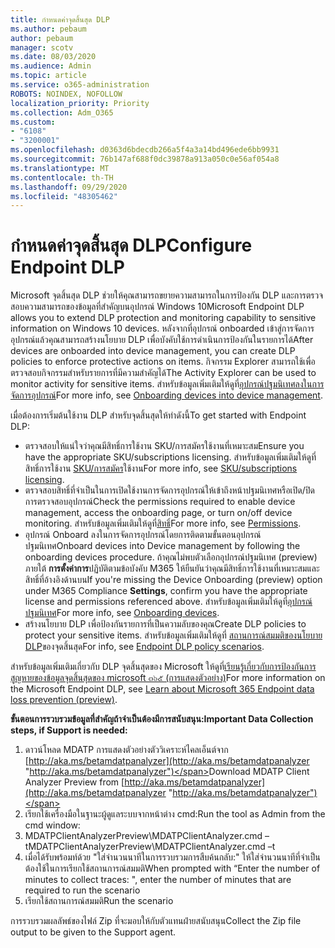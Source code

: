 ```yaml
---
title: กำหนดค่าจุดสิ้นสุด DLP
ms.author: pebaum
author: pebaum
manager: scotv
ms.date: 08/03/2020
ms.audience: Admin
ms.topic: article
ms.service: o365-administration
ROBOTS: NOINDEX, NOFOLLOW
localization_priority: Priority
ms.collection: Adm_O365
ms.custom:
- "6108"
- "3200001"
ms.openlocfilehash: d0363d6bdecdb266a5f4a3a14bd496ede6bb9931
ms.sourcegitcommit: 76b147af688f0dc39878a913a050c0e56af054a8
ms.translationtype: MT
ms.contentlocale: th-TH
ms.lasthandoff: 09/29/2020
ms.locfileid: "48305462"
---
```

# <a name="configure-endpoint-dlp"></a><span data-ttu-id="35c70-102">กำหนดค่าจุดสิ้นสุด DLP</span><span class="sxs-lookup"><span data-stu-id="35c70-102">Configure Endpoint DLP</span></span>

<span data-ttu-id="35c70-103">Microsoft จุดสิ้นสุด DLP ช่วยให้คุณสามารถขยายความสามารถในการป้องกัน DLP และการตรวจสอบความสามารถของข้อมูลที่สำคัญบนอุปกรณ์ Windows 10</span><span class="sxs-lookup"><span data-stu-id="35c70-103">Microsoft Endpoint DLP allows you to extend DLP protection and monitoring capability to sensitive information on Windows 10 devices.</span></span> <span data-ttu-id="35c70-104">หลังจากที่อุปกรณ์ onboarded เข้าสู่การจัดการอุปกรณ์แล้วคุณสามารถสร้างนโยบาย DLP เพื่อบังคับใช้การดำเนินการป้องกันในรายการได้</span><span class="sxs-lookup"><span data-stu-id="35c70-104">After devices are onboarded into device management, you can create DLP policies to enforce protective actions on items.</span></span> <span data-ttu-id="35c70-105">กิจกรรม Explorer สามารถใช้เพื่อตรวจสอบกิจกรรมสำหรับรายการที่มีความสำคัญได้</span><span class="sxs-lookup"><span data-stu-id="35c70-105">The Activity Explorer can be used to monitor activity for sensitive items.</span></span> <span data-ttu-id="35c70-106">สำหรับข้อมูลเพิ่มเติมให้ดูที่[อุปกรณ์ปฐมนิเทศลงในการจัดการอุปกรณ์](https://docs.microsoft.com/microsoft-365/compliance/endpoint-dlp-getting-started#onboarding-devices-into-device-management)</span><span class="sxs-lookup"><span data-stu-id="35c70-106">For more info, see [Onboarding devices into device management](https://docs.microsoft.com/microsoft-365/compliance/endpoint-dlp-getting-started#onboarding-devices-into-device-management).</span></span>  

<span data-ttu-id="35c70-107">เมื่อต้องการเริ่มต้นใช้งาน DLP สำหรับจุดสิ้นสุดให้ทำดังนี้</span><span class="sxs-lookup"><span data-stu-id="35c70-107">To get started with Endpoint DLP:</span></span>

- <span data-ttu-id="35c70-108">ตรวจสอบให้แน่ใจว่าคุณมีสิทธิ์การใช้งาน SKU/การสมัครใช้งานที่เหมาะสม</span><span class="sxs-lookup"><span data-stu-id="35c70-108">Ensure you have the appropriate SKU/subscriptions licensing.</span></span> <span data-ttu-id="35c70-109">สำหรับข้อมูลเพิ่มเติมให้ดูที่สิทธิ์การใช้งาน [SKU/การสมัคร](https://docs.microsoft.com/microsoft-365/compliance/endpoint-dlp-getting-started#skusubscriptions-licensing)ใช้งาน</span><span class="sxs-lookup"><span data-stu-id="35c70-109">For more info, see [SKU/subscriptions licensing](https://docs.microsoft.com/microsoft-365/compliance/endpoint-dlp-getting-started#skusubscriptions-licensing).</span></span>
- <span data-ttu-id="35c70-110">ตรวจสอบสิทธิ์ที่จำเป็นในการเปิดใช้งานการจัดการอุปกรณ์ให้เข้าถึงหน้าปฐมนิเทศหรือเปิด/ปิดการตรวจสอบอุปกรณ์</span><span class="sxs-lookup"><span data-stu-id="35c70-110">Check the permissions required to enable device management, access the onboarding page, or turn on/off device monitoring.</span></span> <span data-ttu-id="35c70-111">สำหรับข้อมูลเพิ่มเติมให้ดูที่[สิทธิ์](https://docs.microsoft.com/microsoft-365/compliance/endpoint-dlp-getting-started#permissions)</span><span class="sxs-lookup"><span data-stu-id="35c70-111">For more info, see [Permissions](https://docs.microsoft.com/microsoft-365/compliance/endpoint-dlp-getting-started#permissions).</span></span>
- <span data-ttu-id="35c70-112">อุปกรณ์ Onboard ลงในการจัดการอุปกรณ์โดยการติดตามขั้นตอนอุปกรณ์ปฐมนิเทศ</span><span class="sxs-lookup"><span data-stu-id="35c70-112">Onboard devices into Device management by following the onboarding devices procedure.</span></span> <span data-ttu-id="35c70-113">ถ้าคุณไม่พบตัวเลือกอุปกรณ์ปฐมนิเทศ (preview) ภายใต้  **การตั้งค่าการ**ปฏิบัติตามข้อบังคับ M365 ให้ยืนยันว่าคุณมีสิทธิ์การใช้งานที่เหมาะสมและสิทธิ์ที่อ้างอิงด้านบน</span><span class="sxs-lookup"><span data-stu-id="35c70-113">If you're missing the Device Onboarding (preview) option under M365 Compliance  **Settings**, confirm you have the appropriate license and permissions referenced above.</span></span> <span data-ttu-id="35c70-114">สำหรับข้อมูลเพิ่มเติมให้ดูที่[อุปกรณ์ปฐมนิเทศ](https://docs.microsoft.com/microsoft-365/compliance/endpoint-dlp-getting-started#onboarding-devices)</span><span class="sxs-lookup"><span data-stu-id="35c70-114">For more info, see [Onboarding devices](https://docs.microsoft.com/microsoft-365/compliance/endpoint-dlp-getting-started#onboarding-devices).</span></span> 
- <span data-ttu-id="35c70-115">สร้างนโยบาย DLP เพื่อป้องกันรายการที่เป็นความลับของคุณ</span><span class="sxs-lookup"><span data-stu-id="35c70-115">Create DLP policies to protect your sensitive items.</span></span> <span data-ttu-id="35c70-116">สำหรับข้อมูลเพิ่มเติมให้ดูที่ [สถานการณ์สมมติของนโยบาย DLP](https://docs.microsoft.com/microsoft-365/compliance/endpoint-dlp-using?view=o365-worldwide#endpoint-dlp-policy-scenarios)ของจุดสิ้นสุด</span><span class="sxs-lookup"><span data-stu-id="35c70-116">For info, see [Endpoint DLP policy scenarios](https://docs.microsoft.com/microsoft-365/compliance/endpoint-dlp-using?view=o365-worldwide#endpoint-dlp-policy-scenarios).</span></span>

<span data-ttu-id="35c70-117">สำหรับข้อมูลเพิ่มเติมเกี่ยวกับ DLP จุดสิ้นสุดของ Microsoft ให้ดูที่[เรียนรู้เกี่ยวกับการป้องกันการสูญหายของข้อมูลจุดสิ้นสุดของ microsoft ๓๖๕ (การแสดงตัวอย่าง)](https://docs.microsoft.com/microsoft-365/compliance/endpoint-dlp-learn-about)</span><span class="sxs-lookup"><span data-stu-id="35c70-117">For more information on the Microsoft Endpoint DLP, see [Learn about Microsoft 365 Endpoint data loss prevention (preview)](https://docs.microsoft.com/microsoft-365/compliance/endpoint-dlp-learn-about).</span></span>

<span data-ttu-id="35c70-118">**ขั้นตอนการรวบรวมข้อมูลที่สำคัญถ้าจำเป็นต้องมีการสนับสนุน:**</span><span class="sxs-lookup"><span data-stu-id="35c70-118">**Important Data Collection steps, if Support is needed:**</span></span>

1. <span data-ttu-id="35c70-119">ดาวน์โหลด MDATP การแสดงตัวอย่างตัววิเคราะห์ไคลเอ็นต์จาก [http://aka.ms/betamdatpanalyzer](http://aka.ms/betamdatpanalyzer "http://aka.ms/betamdatpanalyzer")</span><span class="sxs-lookup"><span data-stu-id="35c70-119">Download MDATP Client Analyzer Preview from [http://aka.ms/betamdatpanalyzer](http://aka.ms/betamdatpanalyzer "http://aka.ms/betamdatpanalyzer")</span></span>
2. <span data-ttu-id="35c70-120">เรียกใช้เครื่องมือในฐานะผู้ดูแลระบบจากหน้าต่าง cmd:</span><span class="sxs-lookup"><span data-stu-id="35c70-120">Run the tool as Admin from the cmd window:</span></span>
3. <span data-ttu-id="35c70-121">MDATPClientAnalyzerPreview\MDATPClientAnalyzer.cmd – t</span><span class="sxs-lookup"><span data-stu-id="35c70-121">MDATPClientAnalyzerPreview\MDATPClientAnalyzer.cmd –t</span></span>
4. <span data-ttu-id="35c70-122">เมื่อได้รับพร้อมท์ด้วย "ใส่จำนวนนาทีในการรวบรวมการสืบค้นกลับ:" ให้ใส่จำนวนนาทีที่จำเป็นต้องใช้ในการเรียกใช้สถานการณ์สมมติ</span><span class="sxs-lookup"><span data-stu-id="35c70-122">When prompted with “Enter the number of minutes to collect traces: ", enter the number of minutes that are required to run the scenario</span></span>
5. <span data-ttu-id="35c70-123">เรียกใช้สถานการณ์สมมติ</span><span class="sxs-lookup"><span data-stu-id="35c70-123">Run the scenario</span></span>

<span data-ttu-id="35c70-124">การรวบรวมผลลัพธ์ของไฟล์ Zip ที่จะมอบให้กับตัวแทนฝ่ายสนับสนุน</span><span class="sxs-lookup"><span data-stu-id="35c70-124">Collect the Zip file output to be given to the Support agent.</span></span>
